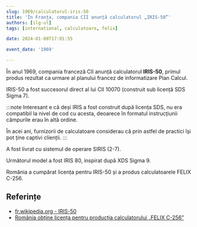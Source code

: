 ```yaml
---
slug: 1969/calculatorul-iris-50
title: 'În Franța, compania CII anunță calculatorul „IRIS-50”'
authors: [ilg-ul]
tags: [international, calculatoare, felix]

date: 2024-01-08T17:01:55

event_date: '1969'

---
```


În anul 1969, compania franceză CII anunță calculatorul **IRIS-50**, primul
produs rezultat ca urmare al planului francez de informatizare
Plan Calcul.

<!-- truncate -->

IRIS-50 a fost succesorul direct al lui CII 10070 (construit sub
licență SDS Sigma 7).

:::note
Interesant e că deși IRIS a fost construit după licența SDS, nu era
compatibil la nivel de cod cu acesta, deoarece în formatul instrucțiunii
câmpurile erau în altă ordine.

În acei ani, furnizorii de calculatoare considerau
că prin astfel de practici își pot ține captivi clienții.
:::

A fost livrat cu sistemul de operare SIRIS (2-7).

Următorul model a fost IRIS 80, inspirat după XDS Sigma 9.

România a cumpărat licența pentru IRIS-50 și a produs calculatoarele
FELIX C-256.

## Referințe

- [fr.wikipedia.org - IRIS-50](https://fr.wikipedia.org/wiki/Iris_50)
- [România obține licența pentru producția calculatorului „FELIX C-256”](/evenimente/1968/licenta-calculator-felix)
